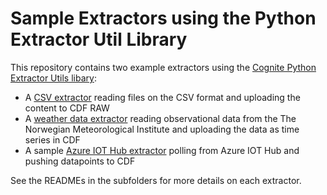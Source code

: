 Sample Extractors using the Python Extractor Util Library
=========================================================

This repository contains two example extractors using the [Cognite Python Extractor Utils
libary](https://github.com/cognitedata/python-extractor-utils):

 * A [CSV extractor](./csv-extractor) reading files on the CSV format and uploading the content to
   CDF RAW
 * A [weather data extractor](./weather-extractor) reading observational data from the The Norwegian
   Meteorological Institute and uploading the data as time series in CDF
 * A sample [Azure IOT Hub extractor](./azure-iot-hub-extractor) polling from Azure IOT Hub and pushing datapoints to CDF

See the READMEs in the subfolders for more details on each extractor.
